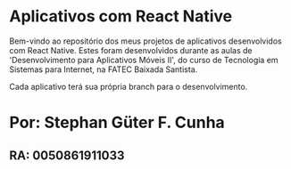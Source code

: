 # Aplicativos com React Native

Bem-vindo ao repositório dos meus projetos de aplicativos desenvolvidos com React Native.
Estes foram desenvolvidos durante as aulas de 'Desenvolvimento para Aplicativos Móveis II', do curso de Tecnologia em Sistemas para Internet, na FATEC Baixada Santista.

Cada aplicativo terá sua própria branch para o desenvolvimento.

# Por: Stephan Güter F. Cunha
## RA: 0050861911033